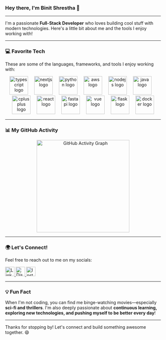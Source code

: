 ### Hey there, I'm Binit Shrestha 👋

---

I'm a passionate **Full-Stack Developer** who loves building cool stuff with modern technologies. Here's a little bit about me and the tools I enjoy working with!

---

### 💻 Favorite Tech

These are some of the languages, frameworks, and tools I enjoy working with:

<div align="center">
  <img src="https://skillicons.dev/icons?i=ts" height="60" alt="typescript logo" />
  <img width="12" />
  <img src="https://skillicons.dev/icons?i=nextjs" height="60" alt="nextjs logo" />
  <img width="12" />
  <img src="https://skillicons.dev/icons?i=py" height="60" alt="python logo" />
  <img width="12" />
  <img src="https://skillicons.dev/icons?i=aws" height="60" alt="aws logo" />
  <img width="12" />
  <img src="https://skillicons.dev/icons?i=nodejs" height="60" alt="nodejs logo" />
  <img width="12" />
  <img src="https://skillicons.dev/icons?i=java" height="60" alt="java logo" />
  <img width="12" />
  <img src="https://skillicons.dev/icons?i=cpp" height="60" alt="cplusplus logo" />
  <img width="12" />
  <img src="https://skillicons.dev/icons?i=react" height="60" alt="react logo" />
  <img width="12" />
  <img src="https://skillicons.dev/icons?i=fastapi" height="60" alt="fastapi logo" />
  <img width="12" />
  <img src="https://skillicons.dev/icons?i=vue" height="60" alt="vue logo" />
  <img width="12" />
  <img src="https://skillicons.dev/icons?i=flask" height="60" alt="flask logo" />
  <img width="12" />
  <img src="https://skillicons.dev/icons?i=docker" height="60" alt="docker logo" />
</div>

---

### 📊 My GitHub Activity

<div align="center">
  <img src="https://github-readme-activity-graph.vercel.app/graph?username=Binitstha&radius=16&theme=high-contrast&area=true&order=5&hide_border=true&hide_title=true&color=#b3cdf5&point=#b3cdf5&area_color=#b3cdf5&line=#b3cdf5&bg_color=#b3cdf5&title_color=#b3cdf5" height="300" alt="GitHub Activity Graph" />
</div>

---

### 🌍 Let's Connect!

Feel free to reach out to me on my socials:

<div align="left">
  <a href="https://www.linkedin.com/in/YourLinkedIn/" target="_blank">
    <img src="https://img.shields.io/static/v1?message=LinkedIn&logo=linkedin&label=&color=0077B5&logoColor=white&style=for-the-badge" height="30" alt="LinkedIn Logo" />
  </a>
  <a href="https://discord.com/users/YourDiscordUsername" target="_blank">
    <img src="https://img.shields.io/static/v1?message=Discord&logo=discord&label=&color=7289DA&logoColor=white&style=for-the-badge" height="30" alt="Discord Logo" />
  </a>
  <a href="https://www.instagram.com/YourInstagramUsername/" target="_blank">
    <img src="https://img.shields.io/static/v1?message=Instagram&logo=instagram&label=&color=E4405F&logoColor=white&style=for-the-badge" height="30" alt="Instagram Logo" />
  </a>
</div>

---

### 💡 Fun Fact

When I'm not coding, you can find me binge-watching movies—especially **sci-fi and thrillers**. I'm also deeply passionate about **continuous learning, exploring new technologies, and pushing myself to be better every day**!

---

Thanks for stopping by! Let's connect and build something awesome together. 😄
